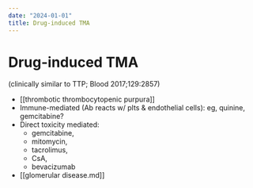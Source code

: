 ```yaml
---
date: "2024-01-01"
title: Drug-induced TMA
---
```



# Drug-induced TMA

(clinically similar to TTP; Blood 2017;129:2857)

- [[thrombotic thrombocytopenic purpura]]
- Immune-mediated (Ab reacts w/ plts & endothelial cells): eg, quinine, gemcitabine?
- Direct toxicity mediated:
  - gemcitabine,
  - mitomycin,
  - tacrolimus,
  - CsA,
  - bevacizumab
- [[glomerular disease.md]]
